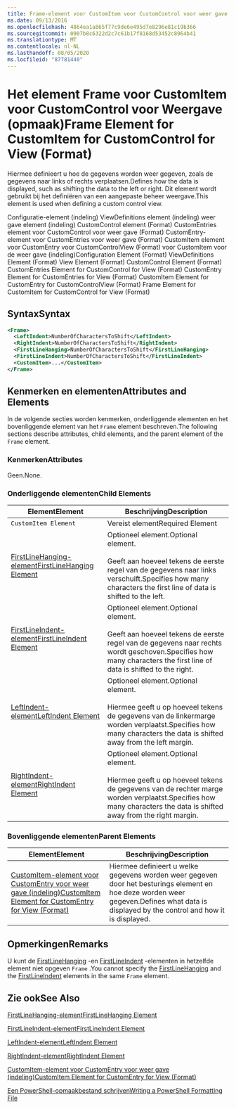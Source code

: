 ```yaml
---
title: Frame-element voor CustomItem voor CustomControl voor weer gave (indeling) | Microsoft Docs
ms.date: 09/13/2016
ms.openlocfilehash: 4864ea1a865f77c9de6e495d7e8296e81c19b366
ms.sourcegitcommit: 0907b8c6322d2c7c61b17f8168d53452c8964b41
ms.translationtype: MT
ms.contentlocale: nl-NL
ms.lasthandoff: 08/05/2020
ms.locfileid: "87781440"
---
```

# <a name="frame-element-for-customitem-for-customcontrol-for-view-format"></a><span data-ttu-id="f3ea6-102">Het element Frame voor CustomItem voor CustomControl voor Weergave (opmaak)</span><span class="sxs-lookup"><span data-stu-id="f3ea6-102">Frame Element for CustomItem for CustomControl for View (Format)</span></span>

<span data-ttu-id="f3ea6-103">Hiermee definieert u hoe de gegevens worden weer gegeven, zoals de gegevens naar links of rechts verplaatsen.</span><span class="sxs-lookup"><span data-stu-id="f3ea6-103">Defines how the data is displayed, such as shifting the data to the left or right.</span></span> <span data-ttu-id="f3ea6-104">Dit element wordt gebruikt bij het definiëren van een aangepaste beheer weergave.</span><span class="sxs-lookup"><span data-stu-id="f3ea6-104">This element is used when defining a custom control view.</span></span>

<span data-ttu-id="f3ea6-105">Configuratie-element (indeling) ViewDefinitions element (indeling) weer gave element (indeling) CustomControl element (Format) CustomEntries element voor CustomControl voor weer gave (Format) CustomEntry-element voor CustomEntries voor weer gave (Format) CustomItem element voor CustomEntry voor CustomControlView (Format) voor CustomItem voor de weer gave (indeling)</span><span class="sxs-lookup"><span data-stu-id="f3ea6-105">Configuration Element (Format) ViewDefinitions Element (Format) View Element (Format) CustomControl Element (Format) CustomEntries Element for CustomControl for View (Format) CustomEntry Element for CustomEntries for View (Format) CustomItem Element for CustomEntry for CustomControlView (Format) Frame Element for CustomItem for CustomControl for View (Format)</span></span>

## <a name="syntax"></a><span data-ttu-id="f3ea6-106">Syntax</span><span class="sxs-lookup"><span data-stu-id="f3ea6-106">Syntax</span></span>

```xml
<Frame>
  <LeftIndent>NumberOfCharactersToShift</LeftIndent>
  <RightIndent>NumberOfCharactersToShift</RightIndent>
  <FirstLineHanging>NumberOfCharactersToShift</FirstLineHanging>
  <FirstLineIndent>NumberOfCharactersToShift</FirstLineIndent>
  <CustomItem>...</CustomItem>
</Frame>
```

## <a name="attributes-and-elements"></a><span data-ttu-id="f3ea6-107">Kenmerken en elementen</span><span class="sxs-lookup"><span data-stu-id="f3ea6-107">Attributes and Elements</span></span>

<span data-ttu-id="f3ea6-108">In de volgende secties worden kenmerken, onderliggende elementen en het bovenliggende element van het `Frame` element beschreven.</span><span class="sxs-lookup"><span data-stu-id="f3ea6-108">The following sections describe attributes, child elements, and the parent element of the `Frame` element.</span></span>

### <a name="attributes"></a><span data-ttu-id="f3ea6-109">Kenmerken</span><span class="sxs-lookup"><span data-stu-id="f3ea6-109">Attributes</span></span>

<span data-ttu-id="f3ea6-110">Geen.</span><span class="sxs-lookup"><span data-stu-id="f3ea6-110">None.</span></span>

### <a name="child-elements"></a><span data-ttu-id="f3ea6-111">Onderliggende elementen</span><span class="sxs-lookup"><span data-stu-id="f3ea6-111">Child Elements</span></span>

|<span data-ttu-id="f3ea6-112">Element</span><span class="sxs-lookup"><span data-stu-id="f3ea6-112">Element</span></span>|<span data-ttu-id="f3ea6-113">Beschrijving</span><span class="sxs-lookup"><span data-stu-id="f3ea6-113">Description</span></span>|
|-------------|-----------------|
|`CustomItem Element`|<span data-ttu-id="f3ea6-114">Vereist element</span><span class="sxs-lookup"><span data-stu-id="f3ea6-114">Required Element</span></span>|
|[<span data-ttu-id="f3ea6-115">FirstLineHanging-element</span><span class="sxs-lookup"><span data-stu-id="f3ea6-115">FirstLineHanging Element</span></span>](./firstlinehanging-element-for-frame-for-customcontrol-for-view-format.md)|<span data-ttu-id="f3ea6-116">Optioneel element.</span><span class="sxs-lookup"><span data-stu-id="f3ea6-116">Optional element.</span></span><br /><br /> <span data-ttu-id="f3ea6-117">Geeft aan hoeveel tekens de eerste regel van de gegevens naar links verschuift.</span><span class="sxs-lookup"><span data-stu-id="f3ea6-117">Specifies how many characters the first line of data is shifted to the left.</span></span>|
|[<span data-ttu-id="f3ea6-118">FirstLineIndent-element</span><span class="sxs-lookup"><span data-stu-id="f3ea6-118">FirstLineIndent Element</span></span>](./firstlineindent-element-for-frame-for-customcontrol-for-view-format.md)|<span data-ttu-id="f3ea6-119">Optioneel element.</span><span class="sxs-lookup"><span data-stu-id="f3ea6-119">Optional element.</span></span><br /><br /> <span data-ttu-id="f3ea6-120">Geeft aan hoeveel tekens de eerste regel van de gegevens naar rechts wordt geschoven.</span><span class="sxs-lookup"><span data-stu-id="f3ea6-120">Specifies how many characters the first line of data is shifted to the right.</span></span>|
|[<span data-ttu-id="f3ea6-121">LeftIndent-element</span><span class="sxs-lookup"><span data-stu-id="f3ea6-121">LeftIndent Element</span></span>](./leftindent-element-for-frame-for-customcontrol-for-view-format.md)|<span data-ttu-id="f3ea6-122">Optioneel element.</span><span class="sxs-lookup"><span data-stu-id="f3ea6-122">Optional element.</span></span><br /><br /> <span data-ttu-id="f3ea6-123">Hiermee geeft u op hoeveel tekens de gegevens van de linkermarge worden verplaatst.</span><span class="sxs-lookup"><span data-stu-id="f3ea6-123">Specifies how many characters the data is shifted away from the left margin.</span></span>|
|[<span data-ttu-id="f3ea6-124">RightIndent-element</span><span class="sxs-lookup"><span data-stu-id="f3ea6-124">RightIndent Element</span></span>](./rightindent-element-for-frame-for-customcontrol-for-view-format.md)|<span data-ttu-id="f3ea6-125">Optioneel element.</span><span class="sxs-lookup"><span data-stu-id="f3ea6-125">Optional element.</span></span><br /><br /> <span data-ttu-id="f3ea6-126">Hiermee geeft u op hoeveel tekens de gegevens van de rechter marge worden verplaatst.</span><span class="sxs-lookup"><span data-stu-id="f3ea6-126">Specifies how many characters the data is shifted away from the right margin.</span></span>|

### <a name="parent-elements"></a><span data-ttu-id="f3ea6-127">Bovenliggende elementen</span><span class="sxs-lookup"><span data-stu-id="f3ea6-127">Parent Elements</span></span>

|<span data-ttu-id="f3ea6-128">Element</span><span class="sxs-lookup"><span data-stu-id="f3ea6-128">Element</span></span>|<span data-ttu-id="f3ea6-129">Beschrijving</span><span class="sxs-lookup"><span data-stu-id="f3ea6-129">Description</span></span>|
|-------------|-----------------|
|[<span data-ttu-id="f3ea6-130">CustomItem-element voor CustomEntry voor weer gave (indeling)</span><span class="sxs-lookup"><span data-stu-id="f3ea6-130">CustomItem Element for CustomEntry for View (Format)</span></span>](./customitem-element-for-customentry-for-customcontrol-for-view-format.md)|<span data-ttu-id="f3ea6-131">Hiermee definieert u welke gegevens worden weer gegeven door het besturings element en hoe deze worden weer gegeven.</span><span class="sxs-lookup"><span data-stu-id="f3ea6-131">Defines what data is displayed by the control and how it is displayed.</span></span>|

## <a name="remarks"></a><span data-ttu-id="f3ea6-132">Opmerkingen</span><span class="sxs-lookup"><span data-stu-id="f3ea6-132">Remarks</span></span>

<span data-ttu-id="f3ea6-133">U kunt de [FirstLineHanging](./firstlinehanging-element-for-frame-for-customcontrol-for-view-format.md) -en [FirstLineIndent](./firstlineindent-element-for-frame-for-customcontrol-for-view-format.md) -elementen in hetzelfde element niet opgeven `Frame` .</span><span class="sxs-lookup"><span data-stu-id="f3ea6-133">You cannot specify the [FirstLineHanging](./firstlinehanging-element-for-frame-for-customcontrol-for-view-format.md) and the [FirstLineIndent](./firstlineindent-element-for-frame-for-customcontrol-for-view-format.md) elements in the same `Frame` element.</span></span>

## <a name="see-also"></a><span data-ttu-id="f3ea6-134">Zie ook</span><span class="sxs-lookup"><span data-stu-id="f3ea6-134">See Also</span></span>

[<span data-ttu-id="f3ea6-135">FirstLineHanging-element</span><span class="sxs-lookup"><span data-stu-id="f3ea6-135">FirstLineHanging Element</span></span>](./firstlinehanging-element-for-frame-for-customcontrol-for-view-format.md)

[<span data-ttu-id="f3ea6-136">FirstLineIndent-element</span><span class="sxs-lookup"><span data-stu-id="f3ea6-136">FirstLineIndent Element</span></span>](./firstlineindent-element-for-frame-for-customcontrol-for-view-format.md)

[<span data-ttu-id="f3ea6-137">LeftIndent-element</span><span class="sxs-lookup"><span data-stu-id="f3ea6-137">LeftIndent Element</span></span>](./leftindent-element-for-frame-for-customcontrol-for-view-format.md)

[<span data-ttu-id="f3ea6-138">RightIndent-element</span><span class="sxs-lookup"><span data-stu-id="f3ea6-138">RightIndent Element</span></span>](./rightindent-element-for-frame-for-customcontrol-for-view-format.md)

[<span data-ttu-id="f3ea6-139">CustomItem-element voor CustomEntry voor weer gave (indeling)</span><span class="sxs-lookup"><span data-stu-id="f3ea6-139">CustomItem Element for CustomEntry for View (Format)</span></span>](./customitem-element-for-customentry-for-customcontrol-for-view-format.md)

[<span data-ttu-id="f3ea6-140">Een PowerShell-opmaakbestand schrijven</span><span class="sxs-lookup"><span data-stu-id="f3ea6-140">Writing a PowerShell Formatting File</span></span>](./writing-a-powershell-formatting-file.md)
